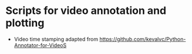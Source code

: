 # Scripts for video annotation and plotting
- Video time stamping adapted from https://github.com/kevalvc/Python-Annotator-for-VideoS
